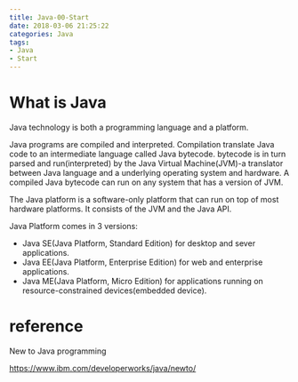 ```yaml
---
title: Java-00-Start
date: 2018-03-06 21:25:22
categories: Java
tags:
- Java
- Start
---
```


# What is Java

Java technology is both a programming language and a platform.

Java programs are compiled and interpreted. Compilation translate Java code to an intermediate language called Java bytecode.  bytecode is in turn parsed and run(interpreted) by the Java Virtual Machine(JVM)-a translator between Java language and a underlying operating system and hardware. A compiled Java bytecode can run on any system that has a version of JVM.

The Java platform is a software-only platform that can run on top of most hardware platforms. It consists of the JVM and the Java API.

Java Platform comes in 3 versions:

- Java SE(Java Platform, Standard Edition) for desktop and sever applications.
- Java EE(Java Platform, Enterprise Edition) for web and enterprise applications.
- Java ME(Java Platform, Micro Edition) for applications running on resource-constrained devices(embedded device).



# reference

New to Java programming

https://www.ibm.com/developerworks/java/newto/